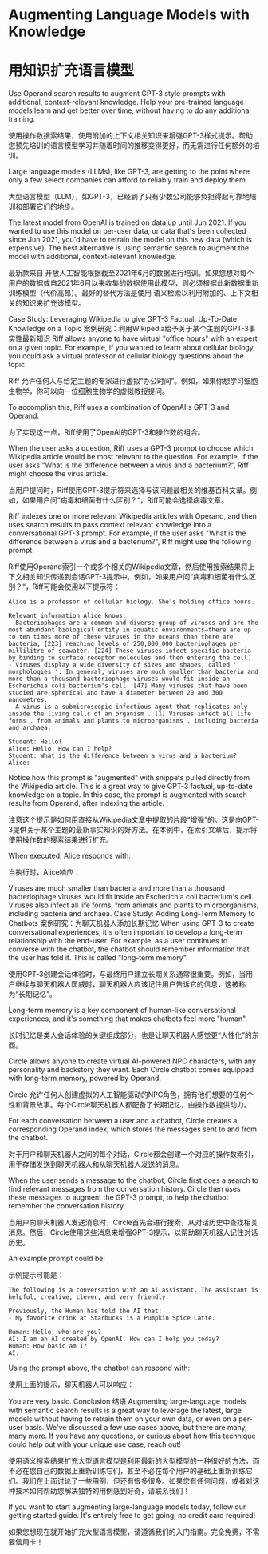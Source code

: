 # Augmenting Language Models with Knowledge
# 用知识扩充语言模型

Use Operand search results to augment GPT-3 style prompts with additional, context-relevant knowledge. Help your pre-trained language models learn and get better over time, without having to do any additional training.

使用操作数搜索结果，使用附加的上下文相关知识来增强GPT-3样式提示。帮助您预先培训的语言模型学习并随着时间的推移变得更好，而无需进行任何额外的培训。

Large language models (LLMs), like GPT-3, are getting to the point where only a few select companies can afford to reliably train and deploy them.

大型语言模型（LLM），如GPT-3，已经到了只有少数公司能够负担得起可靠地培训和部署它们的地步。

The latest model from OpenAI is trained on data up until Jun 2021. If you wanted to use this model on per-user data, or data that's been collected since Jun 2021, you'd have to retrain the model on this new data (which is expensive). The best alternative is using semantic search to augment the model with additional, context-relevant knowledge.

最新款来自 开放人工智能根据截至2021年6月的数据进行培训。如果您想对每个用户的数据或自2021年6月以来收集的数据使用此模型，则必须根据此新数据重新训练模型（代价高昂）。最好的替代方法是使用 语义检索以利用附加的、上下文相关的知识来扩充该模型。

Case Study: Leveraging Wikipedia to give GPT-3 Factual, Up-To-Date Knowledge on a Topic
案例研究：利用Wikipedia给予关于某个主题的GPT-3事实性最新知识
Riff allows anyone to have virtual "office hours" with an expert on a given topic. For example, if you wanted to learn about cellular biology, you could ask a virtual professor of cellular biology questions about the topic.

Riff 允许任何人与给定主题的专家进行虚拟“办公时间”。例如，如果你想学习细胞生物学，你可以向一位细胞生物学的虚拟教授提问。

To accomplish this, Riff uses a combination of OpenAI's GPT-3 and Operand.

为了实现这一点，Riff使用了OpenAI的GPT-3和操作数的组合。

When the user asks a question, Riff uses a GPT-3 prompt to choose which Wikipedia article would be most relevant to the question. For example, if the user asks "What is the difference between a virus and a bacterium?", Riff might choose the virus article.

当用户提问时，Riff使用GPT-3提示符来选择与该问题最相关的维基百科文章。例如，如果用户问“病毒和细菌有什么区别？“，Riff可能会选择病毒文章。

Riff indexes one or more relevant Wikipedia articles with Operand, and then uses search results to pass context relevant knowledge into a conversational GPT-3 prompt. For example, if the user asks "What is the difference between a virus and a bacterium?", Riff might use the following prompt:

Riff使用Operand索引一个或多个相关的Wikipedia文章，然后使用搜索结果将上下文相关知识传递到会话GPT-3提示中。例如，如果用户问“病毒和细菌有什么区别？“，Riff可能会使用以下提示符：
```
Alice is a professor of cellular biology. She's holding office hours.

Relevant information Alice knows:
- Bacteriophages are a common and diverse group of viruses and are the most abundant biological entity in aquatic environments—there are up to ten times more of these viruses in the oceans than there are bacteria, [223] reaching levels of 250,000,000 bacteriophages per millilitre of seawater. [224] These viruses infect specific bacteria by binding to surface receptor molecules and then entering the cell.
- Viruses display a wide diversity of sizes and shapes, called ' morphologies '. In general, viruses are much smaller than bacteria and more than a thousand bacteriophage viruses would fit inside an Escherichia coli bacterium's cell. [47] Many viruses that have been studied are spherical and have a diameter between 20 and 300 nanometres.
- A virus is a submicroscopic infectious agent that replicates only inside the living cells of an organism . [1] Viruses infect all life forms , from animals and plants to microorganisms , including bacteria and archaea.

Student: Hello!
Alice: Hello! How can I help?
Student: What is the difference between a virus and a bacterium?
Alice:

```

Notice how this prompt is "augmented" with snippets pulled directly from the Wikipedia article. This is a great way to give GPT-3 factual, up-to-date knowledge on a topic. In this case, the prompt is augmented with search results from Operand, after indexing the article.

注意这个提示是如何用直接从Wikipedia文章中提取的片段“增强”的。这是向GPT-3提供关于某个主题的最新事实知识的好方法。在本例中，在索引文章后，提示将使用操作数的搜索结果进行扩充。

When executed, Alice responds with:

当执行时，Alice响应：

Viruses are much smaller than bacteria and more than a thousand bacteriophage viruses would fit inside an Escherichia coli bacterium's cell. Viruses also infect all life forms, from animals and plants to microorganisms, including bacteria and archaea.
Case Study: Adding Long-Term Memory to Chatbots
案例研究：为聊天机器人添加长期记忆
When using GPT-3 to create conversational experiences, it's often important to develop a long-term relationship with the end-user. For example, as a user continues to converse with the chatbot, the chatbot should remember information that the user has told it. This is called "long-term memory".

使用GPT-3创建会话体验时，与最终用户建立长期关系通常很重要。例如，当用户继续与聊天机器人匡威时，聊天机器人应该记住用户告诉它的信息，这被称为“长期记忆”。

Long-term memory is a key component of human-like conversational experiences, and it's something that makes chatbots feel more "human".

长时记忆是类人会话体验的关键组成部分，也是让聊天机器人感觉更“人性化”的东西。

Circle allows anyone to create virtual AI-powered NPC characters, with any personality and backstory they want. Each Circle chatbot comes equipped with long-term memory, powered by Operand.

Circle 允许任何人创建虚拟的人工智能驱动的NPC角色，拥有他们想要的任何个性和背景故事。每个Circle聊天机器人都配备了长期记忆，由操作数提供动力。

For each conversation between a user and a chatbot, Circle creates a corresponding Operand index, which stores the messages sent to and from the chatbot.

对于用户和聊天机器人之间的每个对话，Circle都会创建一个对应的操作数索引，用于存储发送到聊天机器人和从聊天机器人发送的消息。

When the user sends a message to the chatbot, Circle first does a search to find relevant messages from the conversation history. Circle then uses these messages to augment the GPT-3 prompt, to help the chatbot remember the conversation history.

当用户向聊天机器人发送消息时，Circle首先会进行搜索，从对话历史中查找相关消息。然后，Circle使用这些消息来增强GPT-3提示，以帮助聊天机器人记住对话历史。

An example prompt could be:

示例提示可能是：

```
The following is a conversation with an AI assistant. The assistant is helpful, creative, clever, and very friendly.

Previously, the Human has told the AI that:
- My favorite drink at Starbucks is a Pumpkin Spice Latte.

Human: Hello, who are you?
AI: I am an AI created by OpenAI. How can I help you today?
Human: How basic am I?
AI:
```

Using the prompt above, the chatbot can respond with:

使用上面的提示，聊天机器人可以响应：

You are very basic.
Conclusion
结语
Augmenting large-language models with semantic search results is a great way to leverage the latest, large models without having to retrain them on your own data, or even on a per-user basis. We've discussed a few use cases above, but there are many, many more. If you have any questions, or curious about how this technique could help out with your unique use case, reach out!

使用语义搜索结果扩充大型语言模型是利用最新的大型模型的一种很好的方法，而不必在您自己的数据上重新训练它们，甚至不必在每个用户的基础上重新训练它们。我们在上面讨论了一些用例，但还有很多很多。如果您有任何问题，或者对这种技术如何帮助您解决独特的用例感到好奇，请联系我们！

If you want to start augmenting large-language models today, follow our getting started guide. It's entirely free to get going, no credit card required!

如果您想现在就开始扩充大型语言模型，请遵循我们的入门指南。完全免费，不需要信用卡！